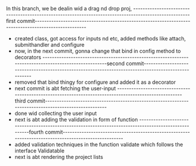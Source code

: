 In this branch, we be dealin wid a drag nd drop proj,
------------------------------------------------------------------------------------------------------first commit---------------------------------------------------------------------------------------------------- 
- created class, got access for inputs nd etc, added methods like attach, submithandler and configure
- now, in the next commit, gonna change that bind in config method to decorators
-----------------------------------------------------------------------------------------------------second commit---------------------------------------------------------------------------------------------------- 
- removed that bind thingy for configure and added it as a decorator
- next commit is abt fetching the user-input
------------------------------------------------------------------------------------------------------third commit---------------------------------------------------------------------------------------------------- 
- done wid collecting the user input
- next is abt adding the validation in form of function
-----------------------------------------------------------------------------------------------------fourth commit---------------------------------------------------------------------------------------------------- 
- added validation techniques in the function validate which follows the interface Validatable
- next is abt rendering the project lists
